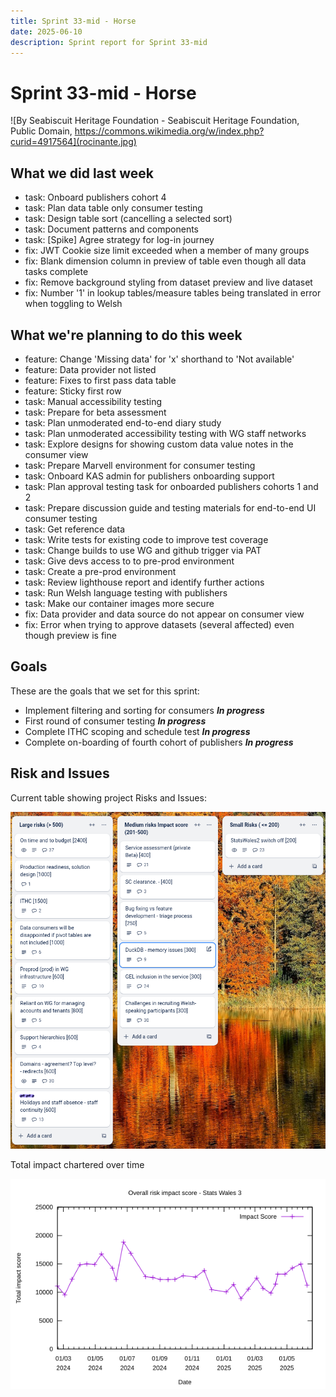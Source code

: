 ```yaml
---
title: Sprint 33-mid - Horse
date: 2025-06-10
description: Sprint report for Sprint 33-mid
---
```


# Sprint 33-mid - Horse

![By Seabiscuit Heritage Foundation - Seabiscuit Heritage Foundation, Public Domain, https://commons.wikimedia.org/w/index.php?curid=4917564](rocinante.jpg)

## What we did last week


- task: Onboard publishers cohort 4
- task: Plan data table only consumer testing
- task: Design table sort (cancelling a selected sort)
- task: Document patterns and components
- task: [Spike] Agree strategy for log-in journey
- fix: JWT Cookie size limit exceeded when a member of many groups
- fix: Blank dimension column in preview of table even though all data tasks complete 
- fix: Remove background styling from dataset preview and live dataset
- fix: Number '1' in lookup tables/measure tables being translated in error when toggling to Welsh

## What we're planning to do this week


- feature: Change 'Missing data' for 'x' shorthand to 'Not available'
- feature: Data provider not listed
- feature: Fixes to first pass data table
- feature: Sticky first row
- task: Manual accessibility testing
- task: Prepare for beta assessment
- task: Plan unmoderated end-to-end diary study
- task: Plan unmoderated accessibility testing with WG staff networks
- task: Explore designs for showing custom data value notes in the consumer view
- task: Prepare Marvell environment for consumer testing
- task: Onboard KAS admin for publishers onboarding support
- task: Plan approval testing task for onboarded publishers cohorts 1 and 2
- task: Prepare discussion guide and testing materials for end-to-end UI consumer testing
- task: Get reference data
- task: Write tests for existing code to improve test coverage
- task: Change builds to use WG and github trigger via PAT
- task: Give devs access to to pre-prod environment
- task: Create a pre-prod environment
- task: Review lighthouse report and identify further actions
- task: Run Welsh language testing with publishers
- task: Make our container images more secure
- fix: Data provider and data source do not appear on consumer view
- fix: Error when trying to approve datasets (several affected) even though preview is fine

## Goals

These are the goals that we set for this sprint:

- Implement filtering and sorting for consumers <span class="badge bg-info">_**In progress**_</span>
- First round of consumer testing <span class="badge bg-info">_**In progress**_</span>
- Complete ITHC scoping and schedule test <span class="badge bg-info">_**In progress**_</span>
- Complete on-boarding of fourth cohort of publishers <span class="badge bg-info">_**In progress**_</span>

## Risk and Issues

Current table showing project Risks and Issues:

![Risks and Issues](risksBoard20250609.png)

Total impact chartered over time

![Risk impact](riskImpact20250609.png)


